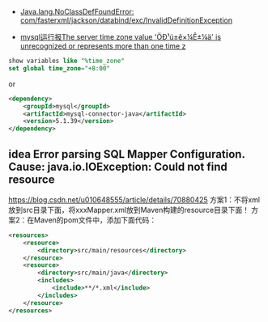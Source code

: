 - [Java.lang.NoClassDefFoundError: com/fasterxml/jackson/databind/exc/InvalidDefinitionException](https://stackoverflow.com/questions/44718345/java-lang-noclassdeffounderror-com-fasterxml-jackson-databind-exc-invaliddefini/48566390)

- [mysql运行报The server time zone value 'ÖÐ¹ú±ê×¼Ê±¼ä' is unrecognized or represents more than one time z](https://blog.csdn.net/yuxisanno139/article/details/80705332)

```sql
show variables like "%time_zone"
set global time_zone="+8:00"
```
or
```xml
<dependency>
    <groupId>mysql</groupId>
    <artifactId>mysql-connector-java</artifactId>
    <version>5.1.39</version>
</dependency>
```

## idea Error parsing SQL Mapper Configuration. Cause: java.io.IOException: Could not find resource
https://blog.csdn.net/u010648555/article/details/70880425
方案1：不将xml放到src目录下面，将xxxMapper.xml放到Maven构建的resource目录下面！
方案2：在Maven的pom文件中，添加下面代码：
```xml
<resources>
    <resource>
        <directory>src/main/resources</directory>
    </resource>
    <resource>
        <directory>src/main/java</directory>
        <includes>
            <include>**/*.xml</include>
        </includes>
    </resource>
</resources>
```